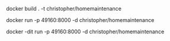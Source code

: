 docker build . -t christopher/homemaintenance

docker run -p 49160:8000 -d christopher/homemaintenance


docker -dit run -p 49160:8000 -d  christopher/homemaintenance
